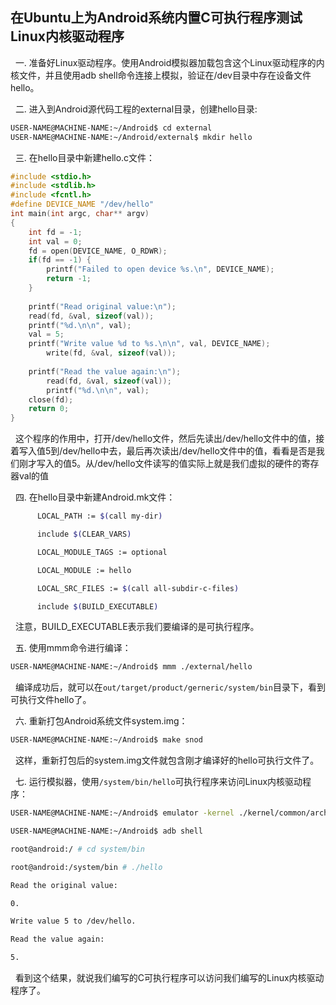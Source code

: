 ## 在Ubuntu上为Android系统内置C可执行程序测试Linux内核驱动程序 ##

&nbsp;&nbsp;一. 准备好Linux驱动程序。使用Android模拟器加载包含这个Linux驱动程序的内核文件，并且使用adb shell命令连接上模拟，验证在/dev目录中存在设备文件hello。

&nbsp;&nbsp;二. 进入到Android源代码工程的external目录，创建hello目录:

```bash
USER-NAME@MACHINE-NAME:~/Android$ cd external
USER-NAME@MACHINE-NAME:~/Android/external$ mkdir hello
```

&nbsp;&nbsp;三. 在hello目录中新建hello.c文件：

```c
#include <stdio.h>  
#include <stdlib.h>  
#include <fcntl.h>  
#define DEVICE_NAME "/dev/hello"  
int main(int argc, char** argv)  
{  
    int fd = -1;  
    int val = 0;  
    fd = open(DEVICE_NAME, O_RDWR);  
    if(fd == -1) {  
        printf("Failed to open device %s.\n", DEVICE_NAME);  
        return -1;  
    }  
      
    printf("Read original value:\n");  
    read(fd, &val, sizeof(val));  
    printf("%d.\n\n", val);  
    val = 5;  
    printf("Write value %d to %s.\n\n", val, DEVICE_NAME);  
        write(fd, &val, sizeof(val));  
      
    printf("Read the value again:\n");  
        read(fd, &val, sizeof(val));  
        printf("%d.\n\n", val);  
    close(fd);  
    return 0;  
}  
```

&nbsp;&nbsp;这个程序的作用中，打开/dev/hello文件，然后先读出/dev/hello文件中的值，接着写入值5到/dev/hello中去，最后再次读出/dev/hello文件中的值，看看是否是我们刚才写入的值5。从/dev/hello文件读写的值实际上就是我们虚拟的硬件的寄存器val的值

&nbsp;&nbsp;四. 在hello目录中新建Android.mk文件：
```bash
      LOCAL_PATH := $(call my-dir)

      include $(CLEAR_VARS)

      LOCAL_MODULE_TAGS := optional

      LOCAL_MODULE := hello

      LOCAL_SRC_FILES := $(call all-subdir-c-files)

      include $(BUILD_EXECUTABLE)
```

&nbsp;&nbsp;注意，BUILD_EXECUTABLE表示我们要编译的是可执行程序。 

&nbsp;&nbsp;五. 使用mmm命令进行编译：
```bash
USER-NAME@MACHINE-NAME:~/Android$ mmm ./external/hello
```
&nbsp;&nbsp;编译成功后，就可以在`out/target/product/gerneric/system/bin`目录下，看到可执行文件hello了。

&nbsp;&nbsp;六. 重新打包Android系统文件system.img：
```bash
USER-NAME@MACHINE-NAME:~/Android$ make snod
```
&nbsp;&nbsp;这样，重新打包后的system.img文件就包含刚才编译好的hello可执行文件了。

&nbsp;&nbsp;七. 运行模拟器，使用`/system/bin/hello`可执行程序来访问Linux内核驱动程序：
```bash
USER-NAME@MACHINE-NAME:~/Android$ emulator -kernel ./kernel/common/arch/arm/boot/zImage &

USER-NAME@MACHINE-NAME:~/Android$ adb shell

root@android:/ # cd system/bin

root@android:/system/bin # ./hello

Read the original value:

0.

Write value 5 to /dev/hello.

Read the value again:

5.
```
  看到这个结果，就说我们编写的C可执行程序可以访问我们编写的Linux内核驱动程序了。
